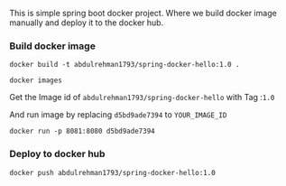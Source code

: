 This is simple spring boot docker project. Where we build docker image manually and deploy it to the docker hub. 

### Build docker image

`docker build -t abdulrehman1793/spring-docker-hello:1.0 .`

`docker images`

Get the Image id of `abdulrehman1793/spring-docker-hello` with Tag :`1.0`

And run image by replacing `d5bd9ade7394` to `YOUR_IMAGE_ID` 

`docker run -p 8081:8080 d5bd9ade7394`

### Deploy to docker hub

`docker push abdulrehman1793/spring-docker-hello:1.0`

